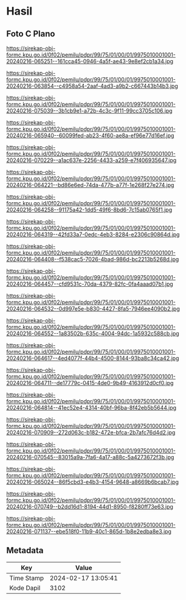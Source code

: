 # Hasil

## Foto C Plano

https://sirekap-obj-formc.kpu.go.id/0f02/pemilu/pdpr/99/75/01/00/01/9975010001001-20240216-065251--161cca45-0946-4a5f-ae43-9e8ef2cb1a34.jpg

https://sirekap-obj-formc.kpu.go.id/0f02/pemilu/pdpr/99/75/01/00/01/9975010001001-20240216-063854--c4958a54-2aaf-4ad3-a9b2-c667443b14b3.jpg

https://sirekap-obj-formc.kpu.go.id/0f02/pemilu/pdpr/99/75/01/00/01/9975010001001-20240216-075039--3b1cb9e1-a72b-4c3c-9f11-99cc3705c106.jpg

https://sirekap-obj-formc.kpu.go.id/0f02/pemilu/pdpr/99/75/01/00/01/9975010001001-20240216-065940--60099fed-ab23-4f60-ae8a-ef96e77d16ef.jpg

https://sirekap-obj-formc.kpu.go.id/0f02/pemilu/pdpr/99/75/01/00/01/9975010001001-20240216-070229--a1ac637e-2256-4433-a259-e7f406935647.jpg

https://sirekap-obj-formc.kpu.go.id/0f02/pemilu/pdpr/99/75/01/00/01/9975010001001-20240216-064221--bd86e6ed-74da-477b-a77f-1e268f27e274.jpg

https://sirekap-obj-formc.kpu.go.id/0f02/pemilu/pdpr/99/75/01/00/01/9975010001001-20240216-064258--91175a42-1dd5-49f6-8bd6-7c15ab0765f1.jpg

https://sirekap-obj-formc.kpu.go.id/0f02/pemilu/pdpr/99/75/01/00/01/9975010001001-20240216-064319--42fd33a7-0edc-4eb3-8284-e2306c90864d.jpg

https://sirekap-obj-formc.kpu.go.id/0f02/pemilu/pdpr/99/75/01/00/01/9975010001001-20240216-064408--f538cac5-7026-4bad-986d-bc2213b5268d.jpg

https://sirekap-obj-formc.kpu.go.id/0f02/pemilu/pdpr/99/75/01/00/01/9975010001001-20240216-064457--cfd9531c-70da-4379-82fc-0fa4aaad07b1.jpg

https://sirekap-obj-formc.kpu.go.id/0f02/pemilu/pdpr/99/75/01/00/01/9975010001001-20240216-064532--0d997e5e-b830-4427-8fa5-7946ee4090b2.jpg

https://sirekap-obj-formc.kpu.go.id/0f02/pemilu/pdpr/99/75/01/00/01/9975010001001-20240216-064552--1a83502b-635c-4004-94dc-1a5932c588cb.jpg

https://sirekap-obj-formc.kpu.go.id/0f02/pemilu/pdpr/99/75/01/00/01/9975010001001-20240216-064617--4ed4077f-44b4-4500-8144-93ba8c34ca42.jpg

https://sirekap-obj-formc.kpu.go.id/0f02/pemilu/pdpr/99/75/01/00/01/9975010001001-20240216-064711--de17779c-0415-4de0-9b49-4163912d0cf0.jpg

https://sirekap-obj-formc.kpu.go.id/0f02/pemilu/pdpr/99/75/01/00/01/9975010001001-20240216-064814--41ec52e4-4314-40bf-96ba-8f42eb5b5644.jpg

https://sirekap-obj-formc.kpu.go.id/0f02/pemilu/pdpr/99/75/01/00/01/9975010001001-20240216-070909--272d063c-b182-472e-bfca-2b7afc76d4d2.jpg

https://sirekap-obj-formc.kpu.go.id/0f02/pemilu/pdpr/99/75/01/00/01/9975010001001-20240216-070545--83015a9a-7fa6-4a17-a88c-5a4273672f3b.jpg

https://sirekap-obj-formc.kpu.go.id/0f02/pemilu/pdpr/99/75/01/00/01/9975010001001-20240216-065024--86f5cbd3-e4b3-4154-9648-a8669b6bcab7.jpg

https://sirekap-obj-formc.kpu.go.id/0f02/pemilu/pdpr/99/75/01/00/01/9975010001001-20240216-070749--b2dd16d1-8194-44d1-8950-f8280ff73e63.jpg

https://sirekap-obj-formc.kpu.go.id/0f02/pemilu/pdpr/99/75/01/00/01/9975010001001-20240216-071137--ebe518f0-11b9-40c1-865d-1b8e2edba8e3.jpg


## Metadata

| Key        | Value               |
| ---------- | ------------------- |
| Time Stamp | 2024-02-17 13:05:41 |
| Kode Dapil | 3102                |



